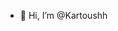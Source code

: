 - 👋 Hi, I’m @Kartoushh
<!---
Kartoushh/Kartoushh is a ✨ special ✨ repository because its `README.md` (this file) appears on your GitHub profile.
You can click the Preview link to take a look at your changes.
--->
